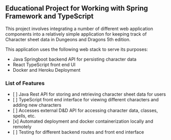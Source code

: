 ## Educational Project for Working with Spring Framework and TypeScript

This project involves integrating a number of different web application components into a relatively simple application
for keeping track of Character sheet data in Dungeons and Dragons 5th edition.

This application uses the following web stack to serve its purposes:

*   Java Springboot backend API for persisting character data
*   React TypeScript front end UI
*   Docker and Heroku Deployment

### List of Features

*   \[ ] Java Rest API for storing and retrieving character sheet data for users
*   \[ ] TypeScript front end interface for viewing different characters and adding new characters
*   \[ ] Accesses external D\&D API for accessing character data, classes, spells, etc.
*   \[x] Automated deployment and docker containerization locally and remotely
*   \[ ] Testing for different backend routes and front end interface
